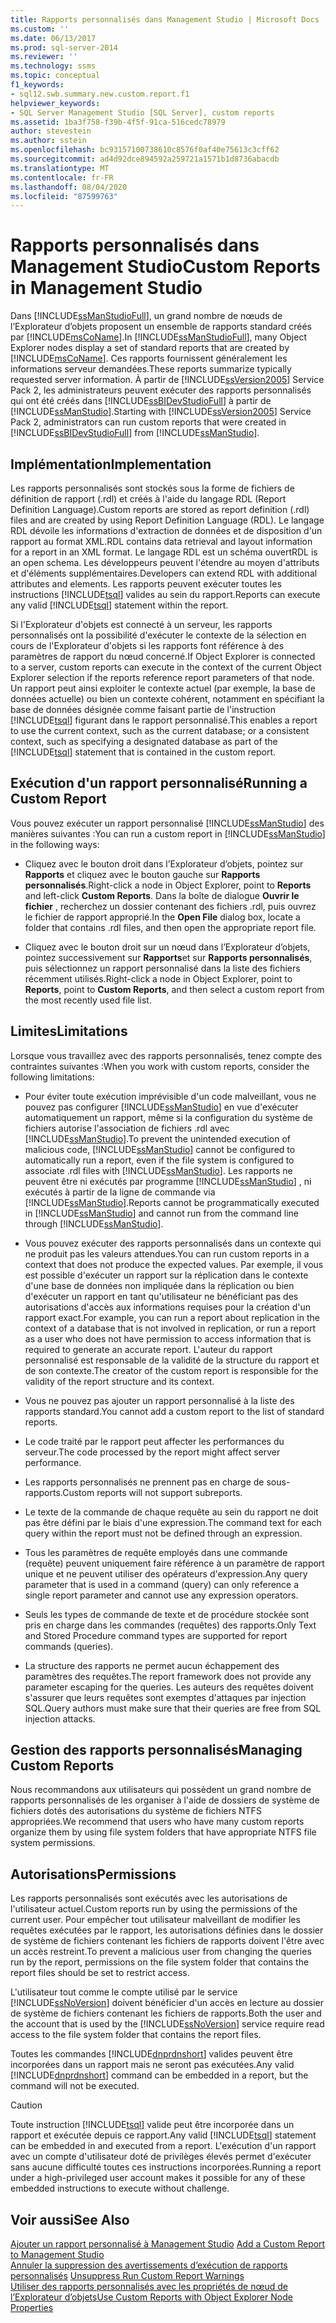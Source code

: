 ```yaml
---
title: Rapports personnalisés dans Management Studio | Microsoft Docs
ms.custom: ''
ms.date: 06/13/2017
ms.prod: sql-server-2014
ms.reviewer: ''
ms.technology: ssms
ms.topic: conceptual
f1_keywords:
- sql12.swb.summary.new.custom.report.f1
helpviewer_keywords:
- SQL Server Management Studio [SQL Server], custom reports
ms.assetid: 1ba3f758-f39b-4f5f-91ca-516cedc78979
author: stevestein
ms.author: sstein
ms.openlocfilehash: bc93157100738610c8576f0af40e75613c3cff62
ms.sourcegitcommit: ad4d92dce894592a259721a1571b1d8736abacdb
ms.translationtype: MT
ms.contentlocale: fr-FR
ms.lasthandoff: 08/04/2020
ms.locfileid: "87599763"
---
```

# <a name="custom-reports-in-management-studio"></a><span data-ttu-id="57e5d-102">Rapports personnalisés dans Management Studio</span><span class="sxs-lookup"><span data-stu-id="57e5d-102">Custom Reports in Management Studio</span></span>
  <span data-ttu-id="57e5d-103">Dans [!INCLUDE[ssManStudioFull](../../includes/ssmanstudiofull-md.md)], un grand nombre de nœuds de l’Explorateur d’objets proposent un ensemble de rapports standard créés par [!INCLUDE[msCoName](../../includes/msconame-md.md)].</span><span class="sxs-lookup"><span data-stu-id="57e5d-103">In [!INCLUDE[ssManStudioFull](../../includes/ssmanstudiofull-md.md)], many Object Explorer nodes display a set of standard reports that are created by [!INCLUDE[msCoName](../../includes/msconame-md.md)].</span></span> <span data-ttu-id="57e5d-104">Ces rapports fournissent généralement les informations serveur demandées.</span><span class="sxs-lookup"><span data-stu-id="57e5d-104">These reports summarize typically requested server information.</span></span> <span data-ttu-id="57e5d-105">À partir de [!INCLUDE[ssVersion2005](../../includes/ssversion2005-md.md)] Service Pack 2, les administrateurs peuvent exécuter des rapports personnalisés qui ont été créés dans [!INCLUDE[ssBIDevStudioFull](../../includes/ssbidevstudiofull-md.md)] à partir de [!INCLUDE[ssManStudio](../../includes/ssmanstudio-md.md)].</span><span class="sxs-lookup"><span data-stu-id="57e5d-105">Starting with [!INCLUDE[ssVersion2005](../../includes/ssversion2005-md.md)] Service Pack 2, administrators can run custom reports that were created in [!INCLUDE[ssBIDevStudioFull](../../includes/ssbidevstudiofull-md.md)] from [!INCLUDE[ssManStudio](../../includes/ssmanstudio-md.md)].</span></span>  
  
## <a name="implementation"></a><span data-ttu-id="57e5d-106">Implémentation</span><span class="sxs-lookup"><span data-stu-id="57e5d-106">Implementation</span></span>  
 <span data-ttu-id="57e5d-107">Les rapports personnalisés sont stockés sous la forme de fichiers de définition de rapport (.rdl) et créés à l'aide du langage RDL (Report Definition Language).</span><span class="sxs-lookup"><span data-stu-id="57e5d-107">Custom reports are stored as report definition (.rdl) files and are created by using Report Definition Language (RDL).</span></span> <span data-ttu-id="57e5d-108">Le langage RDL dévoile les informations d'extraction de données et de disposition d'un rapport au format XML.</span><span class="sxs-lookup"><span data-stu-id="57e5d-108">RDL contains data retrieval and layout information for a report in an XML format.</span></span> <span data-ttu-id="57e5d-109">Le langage RDL est un schéma ouvert</span><span class="sxs-lookup"><span data-stu-id="57e5d-109">RDL is an open schema.</span></span> <span data-ttu-id="57e5d-110">Les développeurs peuvent l'étendre au moyen d'attributs et d'éléments supplémentaires.</span><span class="sxs-lookup"><span data-stu-id="57e5d-110">Developers can extend RDL with additional attributes and elements.</span></span> <span data-ttu-id="57e5d-111">Les rapports peuvent exécuter toutes les instructions [!INCLUDE[tsql](../../includes/tsql-md.md)] valides au sein du rapport.</span><span class="sxs-lookup"><span data-stu-id="57e5d-111">Reports can execute any valid [!INCLUDE[tsql](../../includes/tsql-md.md)] statement within the report.</span></span>  
  
 <span data-ttu-id="57e5d-112">Si l'Explorateur d'objets est connecté à un serveur, les rapports personnalisés ont la possibilité d'exécuter le contexte de la sélection en cours de l'Explorateur d'objets si les rapports font référence à des paramètres de rapport du nœud concerné.</span><span class="sxs-lookup"><span data-stu-id="57e5d-112">If Object Explorer is connected to a server, custom reports can execute in the context of the current Object Explorer selection if the reports reference report parameters of that node.</span></span> <span data-ttu-id="57e5d-113">Un rapport peut ainsi exploiter le contexte actuel (par exemple, la base de données actuelle) ou bien un contexte cohérent, notamment en spécifiant la base de données désignée comme faisant partie de l'instruction [!INCLUDE[tsql](../../includes/tsql-md.md)] figurant dans le rapport personnalisé.</span><span class="sxs-lookup"><span data-stu-id="57e5d-113">This enables a report to use the current context, such as the current database; or a consistent context, such as specifying a designated database as part of the [!INCLUDE[tsql](../../includes/tsql-md.md)] statement that is contained in the custom report.</span></span>  
  
## <a name="running-a-custom-report"></a><span data-ttu-id="57e5d-114">Exécution d'un rapport personnalisé</span><span class="sxs-lookup"><span data-stu-id="57e5d-114">Running a Custom Report</span></span>  
 <span data-ttu-id="57e5d-115">Vous pouvez exécuter un rapport personnalisé [!INCLUDE[ssManStudio](../../includes/ssmanstudio-md.md)] des manières suivantes :</span><span class="sxs-lookup"><span data-stu-id="57e5d-115">You can run a custom report in [!INCLUDE[ssManStudio](../../includes/ssmanstudio-md.md)] in the following ways:</span></span>  
  
-   <span data-ttu-id="57e5d-116">Cliquez avec le bouton droit dans l’Explorateur d’objets, pointez sur **Rapports** et cliquez avec le bouton gauche sur **Rapports personnalisés**.</span><span class="sxs-lookup"><span data-stu-id="57e5d-116">Right-click a node in Object Explorer, point to **Reports** and left-click **Custom Reports**.</span></span> <span data-ttu-id="57e5d-117">Dans la boîte de dialogue **Ouvrir le fichier** , recherchez un dossier contenant des fichiers .rdl, puis ouvrez le fichier de rapport approprié.</span><span class="sxs-lookup"><span data-stu-id="57e5d-117">In the **Open File** dialog box, locate a folder that contains .rdl files, and then open the appropriate report file.</span></span>  
  
-   <span data-ttu-id="57e5d-118">Cliquez avec le bouton droit sur un nœud dans l’Explorateur d’objets, pointez successivement sur **Rapports**et sur **Rapports personnalisés**, puis sélectionnez un rapport personnalisé dans la liste des fichiers récemment utilisés.</span><span class="sxs-lookup"><span data-stu-id="57e5d-118">Right-click a node in Object Explorer, point to **Reports**, point to **Custom Reports**, and then select a custom report from the most recently used file list.</span></span>  
  
## <a name="limitations"></a><span data-ttu-id="57e5d-119">Limites</span><span class="sxs-lookup"><span data-stu-id="57e5d-119">Limitations</span></span>  
 <span data-ttu-id="57e5d-120">Lorsque vous travaillez avec des rapports personnalisés, tenez compte des contraintes suivantes :</span><span class="sxs-lookup"><span data-stu-id="57e5d-120">When you work with custom reports, consider the following limitations:</span></span>  
  
-   <span data-ttu-id="57e5d-121">Pour éviter toute exécution imprévisible d'un code malveillant, vous ne pouvez pas configurer [!INCLUDE[ssManStudio](../../includes/ssmanstudio-md.md)] en vue d'exécuter automatiquement un rapport, même si la configuration du système de fichiers autorise l'association de fichiers .rdl avec [!INCLUDE[ssManStudio](../../includes/ssmanstudio-md.md)].</span><span class="sxs-lookup"><span data-stu-id="57e5d-121">To prevent the unintended execution of malicious code, [!INCLUDE[ssManStudio](../../includes/ssmanstudio-md.md)] cannot be configured to automatically run a report, even if the file system is configured to associate .rdl files with [!INCLUDE[ssManStudio](../../includes/ssmanstudio-md.md)].</span></span> <span data-ttu-id="57e5d-122">Les rapports ne peuvent être ni exécutés par programme [!INCLUDE[ssManStudio](../../includes/ssmanstudio-md.md)] , ni exécutés à partir de la ligne de commande via [!INCLUDE[ssManStudio](../../includes/ssmanstudio-md.md)].</span><span class="sxs-lookup"><span data-stu-id="57e5d-122">Reports cannot be programmatically executed in [!INCLUDE[ssManStudio](../../includes/ssmanstudio-md.md)] and cannot run from the command line through [!INCLUDE[ssManStudio](../../includes/ssmanstudio-md.md)].</span></span>  
  
-   <span data-ttu-id="57e5d-123">Vous pouvez exécuter des rapports personnalisés dans un contexte qui ne produit pas les valeurs attendues.</span><span class="sxs-lookup"><span data-stu-id="57e5d-123">You can run custom reports in a context that does not produce the expected values.</span></span> <span data-ttu-id="57e5d-124">Par exemple, il vous est possible d'exécuter un rapport sur la réplication dans le contexte d'une base de données non impliquée dans la réplication ou bien d'exécuter un rapport en tant qu'utilisateur ne bénéficiant pas des autorisations d'accès aux informations requises pour la création d'un rapport exact.</span><span class="sxs-lookup"><span data-stu-id="57e5d-124">For example, you can run a report about replication in the context of a database that is not involved in replication, or run a report as a user who does not have permission to access information that is required to generate an accurate report.</span></span> <span data-ttu-id="57e5d-125">L'auteur du rapport personnalisé est responsable de la validité de la structure du rapport et de son contexte.</span><span class="sxs-lookup"><span data-stu-id="57e5d-125">The creator of the custom report is responsible for the validity of the report structure and its context.</span></span>  
  
-   <span data-ttu-id="57e5d-126">Vous ne pouvez pas ajouter un rapport personnalisé à la liste des rapports standard.</span><span class="sxs-lookup"><span data-stu-id="57e5d-126">You cannot add a custom report to the list of standard reports.</span></span>  
  
-   <span data-ttu-id="57e5d-127">Le code traité par le rapport peut affecter les performances du serveur.</span><span class="sxs-lookup"><span data-stu-id="57e5d-127">The code processed by the report might affect server performance.</span></span>  
  
-   <span data-ttu-id="57e5d-128">Les rapports personnalisés ne prennent pas en charge de sous-rapports.</span><span class="sxs-lookup"><span data-stu-id="57e5d-128">Custom reports will not support subreports.</span></span>  
  
-   <span data-ttu-id="57e5d-129">Le texte de la commande de chaque requête au sein du rapport ne doit pas être défini par le biais d'une expression.</span><span class="sxs-lookup"><span data-stu-id="57e5d-129">The command text for each query within the report must not be defined through an expression.</span></span>  
  
-   <span data-ttu-id="57e5d-130">Tous les paramètres de requête employés dans une commande (requête) peuvent uniquement faire référence à un paramètre de rapport unique et ne peuvent utiliser des opérateurs d'expression.</span><span class="sxs-lookup"><span data-stu-id="57e5d-130">Any query parameter that is used in a command (query) can only reference a single report parameter and cannot use any expression operators.</span></span>  
  
-   <span data-ttu-id="57e5d-131">Seuls les types de commande de texte et de procédure stockée sont pris en charge dans les commandes (requêtes) des rapports.</span><span class="sxs-lookup"><span data-stu-id="57e5d-131">Only Text and Stored Procedure command types are supported for report commands (queries).</span></span>  
  
-   <span data-ttu-id="57e5d-132">La structure des rapports ne permet aucun échappement des paramètres des requêtes.</span><span class="sxs-lookup"><span data-stu-id="57e5d-132">The report framework does not provide any parameter escaping for the queries.</span></span> <span data-ttu-id="57e5d-133">Les auteurs des requêtes doivent s'assurer que leurs requêtes sont exemptes d'attaques par injection SQL.</span><span class="sxs-lookup"><span data-stu-id="57e5d-133">Query authors must make sure that their queries are free from SQL injection attacks.</span></span>  
  
## <a name="managing-custom-reports"></a><span data-ttu-id="57e5d-134">Gestion des rapports personnalisés</span><span class="sxs-lookup"><span data-stu-id="57e5d-134">Managing Custom Reports</span></span>  
 <span data-ttu-id="57e5d-135">Nous recommandons aux utilisateurs qui possèdent un grand nombre de rapports personnalisés de les organiser à l'aide de dossiers de système de fichiers dotés des autorisations du système de fichiers NTFS appropriées.</span><span class="sxs-lookup"><span data-stu-id="57e5d-135">We recommend that users who have many custom reports organize them by using file system folders that have appropriate NTFS file system permissions.</span></span>  
  
## <a name="permissions"></a><span data-ttu-id="57e5d-136">Autorisations</span><span class="sxs-lookup"><span data-stu-id="57e5d-136">Permissions</span></span>  
 <span data-ttu-id="57e5d-137">Les rapports personnalisés sont exécutés avec les autorisations de l'utilisateur actuel.</span><span class="sxs-lookup"><span data-stu-id="57e5d-137">Custom reports run by using the permissions of the current user.</span></span> <span data-ttu-id="57e5d-138">Pour empêcher tout utilisateur malveillant de modifier les requêtes exécutées par le rapport, les autorisations définies dans le dossier de système de fichiers contenant les fichiers de rapports doivent l'être avec un accès restreint.</span><span class="sxs-lookup"><span data-stu-id="57e5d-138">To prevent a malicious user from changing the queries run by the report, permissions on the file system folder that contains the report files should be set to restrict access.</span></span>  
  
 <span data-ttu-id="57e5d-139">L'utilisateur tout comme le compte utilisé par le service [!INCLUDE[ssNoVersion](../../includes/ssnoversion-md.md)] doivent bénéficier d'un accès en lecture au dossier de système de fichiers contenant les fichiers de rapports.</span><span class="sxs-lookup"><span data-stu-id="57e5d-139">Both the user and the account that is used by the [!INCLUDE[ssNoVersion](../../includes/ssnoversion-md.md)] service require read access to the file system folder that contains the report files.</span></span>  
  
 <span data-ttu-id="57e5d-140">Toutes les commandes [!INCLUDE[dnprdnshort](../../includes/dnprdnshort-md.md)] valides peuvent être incorporées dans un rapport mais ne seront pas exécutées.</span><span class="sxs-lookup"><span data-stu-id="57e5d-140">Any valid [!INCLUDE[dnprdnshort](../../includes/dnprdnshort-md.md)] command can be embedded in a report, but the command will not be executed.</span></span>  
  
> [!CAUTION]  
>  <span data-ttu-id="57e5d-141">Toute instruction [!INCLUDE[tsql](../../includes/tsql-md.md)] valide peut être incorporée dans un rapport et exécutée depuis ce rapport.</span><span class="sxs-lookup"><span data-stu-id="57e5d-141">Any valid [!INCLUDE[tsql](../../includes/tsql-md.md)] statement can be embedded in and executed from a report.</span></span> <span data-ttu-id="57e5d-142">L'exécution d'un rapport avec un compte d'utilisateur doté de privilèges élevés permet d'exécuter sans aucune difficulté toutes ces instructions incorporées.</span><span class="sxs-lookup"><span data-stu-id="57e5d-142">Running a report under a high-privileged user account makes it possible for any of these embedded instructions to execute without challenge.</span></span>  
  

  
## <a name="see-also"></a><span data-ttu-id="57e5d-143">Voir aussi</span><span class="sxs-lookup"><span data-stu-id="57e5d-143">See Also</span></span>  
 <span data-ttu-id="57e5d-144">[Ajouter un rapport personnalisé à Management Studio](add-a-custom-report-to-management-studio.md) </span><span class="sxs-lookup"><span data-stu-id="57e5d-144">[Add a Custom Report to Management Studio](add-a-custom-report-to-management-studio.md) </span></span>  
 <span data-ttu-id="57e5d-145">[Annuler la suppression des avertissements d’exécution de rapports personnalisés](unsuppress-run-custom-report-warnings.md) </span><span class="sxs-lookup"><span data-stu-id="57e5d-145">[Unsuppress Run Custom Report Warnings](unsuppress-run-custom-report-warnings.md) </span></span>  
 [<span data-ttu-id="57e5d-146">Utiliser des rapports personnalisés avec les propriétés de nœud de l’Explorateur d’objets</span><span class="sxs-lookup"><span data-stu-id="57e5d-146">Use Custom Reports with Object Explorer Node Properties</span></span>](use-custom-reports-with-object-explorer-node-properties.md)  
  
  
